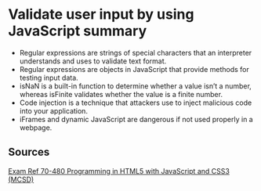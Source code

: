 # Validate user input by using JavaScript summary

* Regular expressions are strings of special characters that an interpreter understands
and uses to validate text format.
* Regular expressions are objects in JavaScript that provide methods for testing input
data.
* isNaN is a built-in function to determine whether a value isn’t a number, whereas
isFinite validates whether the value is a finite number.
* Code injection is a technique that attackers use to inject malicious code into your
application.
* iFrames and dynamic JavaScript are dangerous if not used properly in a webpage.

## Sources

[Exam Ref 70-480 Programming in HTML5 with JavaScript and CSS3 (MCSD)](https://www.microsoft.com/en-us/p/exam-ref-70-480-programming-in-html5-with-javascript-and-css3-mcsd/fgqpf3h0qll7?activetab=pivot%3aoverviewtab)